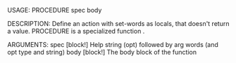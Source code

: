 USAGE:
     PROCEDURE spec body 

DESCRIPTION:
     Define an action with set-words as locals, that doesn't return a value.
     PROCEDURE is a specialized function .

ARGUMENTS:
    spec [block!]
        Help string (opt) followed by arg words (and opt type and string)
    body [block!]
        The body block of the function

